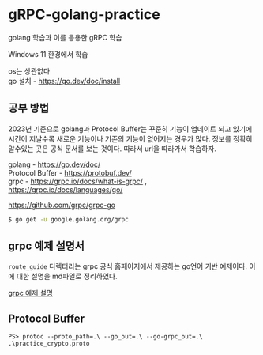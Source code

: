 # gRPC-golang-practice
golang 학습과 이를 응용한 gRPC 학습  

Windows 11 환경에서 학습  

os는 상관없다  
go 설치 - https://go.dev/doc/install
## 공부 방법
2023년 기준으로 golang과 Protocol Buffer는 꾸준히 기능이 업데이트 되고 있기에 시간이 지날수록 새로운 기능이나 기존의 기능이 없어지는 경우가 많다. 정보를 정확히 알수있는 곳은 공식 문서를 보는 것이다. 따라서 url을 따라가서 학습하자.  

golang - https://go.dev/doc/  
Protocol Buffer - https://protobuf.dev/  
grpc - https://grpc.io/docs/what-is-grpc/ , https://grpc.io/docs/languages/go/  

https://github.com/grpc/grpc-go
```bash
$ go get -u google.golang.org/grpc
```
## grpc 예제 설명서
`route_guide` 디렉터리는 grpc 공식 홈페이지에서 제공하는 go언어 기반 예제이다. 이에 대한 설명을 md파일로 정리하였다.  

[grpc 예제 설명](https://github.com/cryptogus/gRPC-golang-practice/blob/main/route_guide/description.md)
## Protocol Buffer
```shell
PS> protoc --proto_path=.\ --go_out=.\ --go-grpc_out=.\ .\practice_crypto.proto
```
